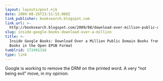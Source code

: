 ```yaml
---
layout: layouts/post.njk
date: 2009-08-26T23:51:53.000Z
link_publisher: booksearch.blogspot.com
link_url: >-
  http://booksearch.blogspot.com/2009/08/download-over-million-public-domain.html
slug: inside-google-books-download-over-a-million
title: >-
  Inside Google Books: Download Over a Million Public Domain Books from Google
  Books in the Open EPUB Format
tumblrid: 172491316
type: link
---
```

<p>Google is working to remove the DRM on the printed word. A very &ldquo;not being evil&rdquo; move, in my opinion.</p>
